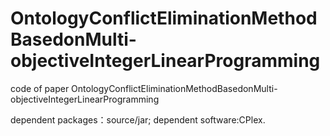 # OntologyConflictEliminationMethodBasedonMulti-objectiveIntegerLinearProgramming
code of paper OntologyConflictEliminationMethodBasedonMulti-objectiveIntegerLinearProgramming

dependent packages：source/jar;
dependent software:CPlex.
